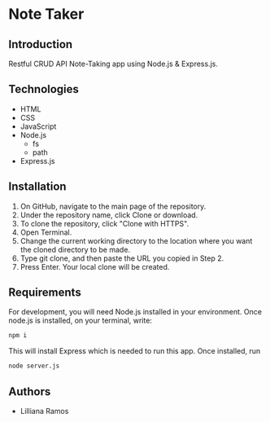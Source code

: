 # Note Taker

## Introduction 
Restful CRUD API Note-Taking app using Node.js & Express.js.

## Technologies
* HTML 
* CSS 
* JavaScript
* Node.js
  * fs
  * path
* Express.js 

## Installation
1. On GitHub, navigate to the main page of the repository.
2. Under the repository name, click Clone or download.
3. To clone the repository, click "Clone with HTTPS".
4. Open Terminal.
5. Change the current working directory to the location where you want the cloned directory to be made.
6. Type git clone, and then paste the URL you copied in Step 2.
7. Press Enter. Your local clone will be created. 

## Requirements

For development, you will need Node.js installed in your environment. Once node.js is installed, on your terminal, write: 
``` bash 
npm i 
``` 
This will install Express which is needed to run this app. 
 Once installed, run 
 ```bash 
node server.js
 ```

## Authors
* Lilliana Ramos

